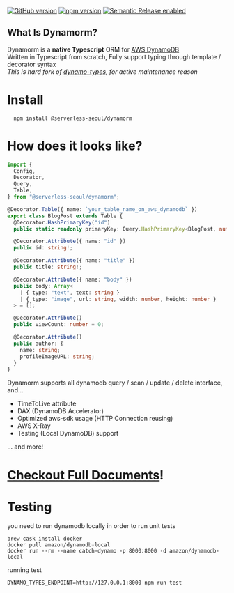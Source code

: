 [![GitHub version](https://badge.fury.io/gh/serverless-seoul%2Fdynamorm.svg)](https://badge.fury.io/gh/serverless-seoul%2Fdynamorm)
[![npm version](https://badge.fury.io/js/%40serverless-seoul%2Fdynamorm.svg)](https://badge.fury.io/js/%40serverless-seoul%2Fdynamorm)
[![Semantic Release enabled](https://img.shields.io/badge/%20%20%F0%9F%93%A6%F0%9F%9A%80-semantic--release-e10079.svg)](https://github.com/semantic-release/semantic-release)

## What Is Dynamorm?
Dynamorm is a **native Typescript** ORM for [AWS DynamoDB](https://aws.amazon.com/dynamodb/)  
Written in Typescript from scratch, Fully support typing through template / decorator syntax  
*This is hard fork of [dynamo-types](https://github.com/balmbees/dynamo-types), for active maintenance reason*  

# Install
```
  npm install @serverless-seoul/dynamorm
```

# How does it looks like?
```typescript
import {
  Config,
  Decorator,
  Query,
  Table,
} from "@serverless-seoul/dynamorm";

@Decorator.Table({ name: `your_table_name_on_aws_dynamodb` })
export class BlogPost extends Table {
  @Decorator.HashPrimaryKey("id")
  public static readonly primaryKey: Query.HashPrimaryKey<BlogPost, number>; 

  @Decorator.Attribute({ name: "id" })
  public id: string!;

  @Decorator.Attribute({ name: "title" })
  public title: string!;

  @Decorator.Attribute({ name: "body" })
  public body: Array<
    | { type: "text", text: string }
    | { type: "image", url: string, width: number, height: number }
  > = [];

  @Decorator.Attribute()
  public viewCount: number = 0;

  @Decorator.Attribute()
  public author: {
    name: string;
    profileImageURL: string;
  }
}
```

Dynamorm supports all dynamodb query / scan / update / delete interface, and...
- TimeToLive attribute
- DAX (DynamoDB Accelerator)
- Optimized aws-sdk usage (HTTP Connection reusing)
- AWS X-Ray
- Testing (Local DynamoDB) support  

... and more!
# **[Checkout Full Documents](https://serverless-seoul.github.io/dynamorm/docs/introduction)!**


# Testing
you need to run dynamodb locally in order to run unit tests  
```
brew cask install docker
docker pull amazon/dynamodb-local
docker run --rm --name catch-dynamo -p 8000:8000 -d amazon/dynamodb-local
```
running test  
```
DYNAMO_TYPES_ENDPOINT=http://127.0.0.1:8000 npm run test
```
